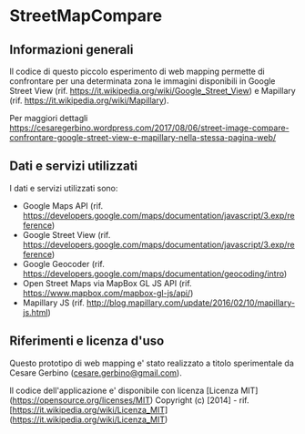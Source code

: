 # StreetMapCompare

## Informazioni generali

Il codice di questo piccolo esperimento di web mapping permette di confrontare per una determinata zona le immagini disponibili in Google Street View (rif. https://it.wikipedia.org/wiki/Google_Street_View) e Mapillary (rif. https://it.wikipedia.org/wiki/Mapillary).

Per maggiori dettagli https://cesaregerbino.wordpress.com/2017/08/06/street-image-compare-confrontare-google-street-view-e-mapillary-nella-stessa-pagina-web/



## Dati e servizi utilizzati

I dati e servizi utilizzati sono:

* Google Maps API (rif. https://developers.google.com/maps/documentation/javascript/3.exp/reference)
* Google Street View (rif. https://developers.google.com/maps/documentation/javascript/3.exp/reference)
* Google Geocoder (rif. https://developers.google.com/maps/documentation/geocoding/intro)
* Open Street Maps via MapBox GL JS API (rif. https://www.mapbox.com/mapbox-gl-js/api/)
* Mapillary JS (rif. http://blog.mapillary.com/update/2016/02/10/mapillary-js.html)


## Riferimenti e licenza d'uso

Questo prototipo di web mapping e' stato realizzato a titolo sperimentale  da Cesare Gerbino (cesare.gerbino@gmail.com).

Il codice dell'applicazione e' disponibile con licenza [Licenza MIT] (https://opensource.org/licenses/MIT) Copyright (c) [2014] - rif. [https://it.wikipedia.org/wiki/Licenza_MIT] (https://it.wikipedia.org/wiki/Licenza_MIT)
